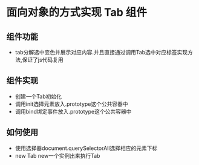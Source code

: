 # 面向对象的方式实现 Tab 组件
## 组件功能
- tab分解选中变色并展示对应内容.并且直接通过调用Tab选中对应标签实现方法,保证了js代码复用
## 组件实现
- 创建一个Tab初始化
- 调用init选择元素放入.prototype这个公共容器中
- 调用bind绑定事件放入.prototype这个公共容器中
## 如何使用
- 使用选择器document.querySelectorAll选择相应的元素下标
- new Tab new一个实例出来执行Tab